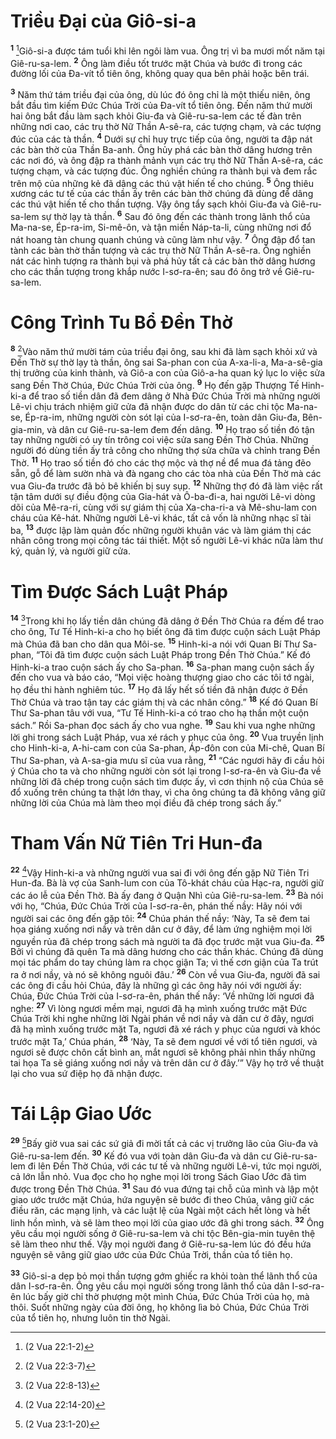 # Triều Ðại của Giô-si-a
<sup><b>1</b></sup> [^1@-a3ab6639-ee58-4801-af87-dbb15489b2a2]Giô-si-a được tám tuổi khi lên ngôi làm vua. Ông trị vì ba mươi mốt năm tại Giê-ru-sa-lem. <sup><b>2</b></sup> Ông làm điều tốt trước mặt Chúa và bước đi trong các đường lối của Ða-vít tổ tiên ông, không quay qua bên phải hoặc bên trái.

<sup><b>3</b></sup> Năm thứ tám triều đại của ông, dù lúc đó ông chỉ là một thiếu niên, ông bắt đầu tìm kiếm Ðức Chúa Trời của Ða-vít tổ tiên ông. Ðến năm thứ mười hai ông bắt đầu làm sạch khỏi Giu-đa và Giê-ru-sa-lem các tế đàn trên những nơi cao, các trụ thờ Nữ Thần A-sê-ra, các tượng chạm, và các tượng đúc của các tà thần. <sup><b>4</b></sup> Dưới sự chỉ huy trực tiếp của ông, người ta đập nát các bàn thờ của Thần Ba-anh. Ông hủy phá các bàn thờ dâng hương trên các nơi đó, và ông đập ra thành mảnh vụn các trụ thờ Nữ Thần A-sê-ra, các tượng chạm, và các tượng đúc. Ông nghiền chúng ra thành bụi và đem rắc trên mộ của những kẻ đã dâng các thú vật hiến tế cho chúng. <sup><b>5</b></sup> Ông thiêu xương các tư tế của các thần ấy trên các bàn thờ chúng đã dùng để dâng các thú vật hiến tế cho thần tượng. Vậy ông tẩy sạch khỏi Giu-đa và Giê-ru-sa-lem sự thờ lạy tà thần. <sup><b>6</b></sup> Sau đó ông đến các thành trong lãnh thổ của Ma-na-se, Ép-ra-im, Si-mê-ôn, và tận miền Náp-ta-li, cùng những nơi đổ nát hoang tàn chung quanh chúng và cũng làm như vậy. <sup><b>7</b></sup> Ông đập đổ tan tành các bàn thờ thần tượng và các trụ thờ Nữ Thần A-sê-ra. Ông nghiền nát các hình tượng ra thành bụi và phá hủy tất cả các bàn thờ dâng hương cho các thần tượng trong khắp nước I-sơ-ra-ên; sau đó ông trở về Giê-ru-sa-lem.

# Công Trình Tu Bổ Ðền Thờ
<sup><b>8</b></sup> [^2@-a3ab6639-ee58-4801-af87-dbb15489b2a2]Vào năm thứ mười tám của triều đại ông, sau khi đã làm sạch khỏi xứ và Ðền Thờ sự thờ lạy tà thần, ông sai Sa-phan con của A-xa-li-a, Ma-a-sê-gia thị trưởng của kinh thành, và Giô-a con của Giô-a-ha quan ký lục lo việc sửa sang Ðền Thờ Chúa, Ðức Chúa Trời của ông. <sup><b>9</b></sup> Họ đến gặp Thượng Tế Hinh-ki-a để trao số tiền dân đã đem dâng ở Nhà Ðức Chúa Trời mà những người Lê-vi chịu trách nhiệm giữ cửa đã nhận được do dân từ các chi tộc Ma-na-se, Ép-ra-im, những người còn sót lại của I-sơ-ra-ên, toàn dân Giu-đa, Bên-gia-min, và dân cư Giê-ru-sa-lem đem đến dâng. <sup><b>10</b></sup> Họ trao số tiền đó tận tay những người có uy tín trông coi việc sửa sang Ðền Thờ Chúa. Những người đó dùng tiền ấy trả công cho những thợ sửa chữa và chỉnh trang Ðền Thờ. <sup><b>11</b></sup> Họ trao số tiền đó cho các thợ mộc và thợ nề để mua đá tảng đẽo sẵn, gỗ để làm sườn nhà và đà ngang cho các tòa nhà của Ðền Thờ mà các vua Giu-đa trước đã bỏ bê khiến bị suy sụp. <sup><b>12</b></sup> Những thợ đó đã làm việc rất tận tâm dưới sự điều động của Gia-hát và Ô-ba-đi-a, hai người Lê-vi dòng dõi của Mê-ra-ri, cùng với sự giám thị của Xa-cha-ri-a và Mê-shu-lam con cháu của Kê-hát. Những người Lê-vi khác, tất cả vốn là những nhạc sĩ tài ba, <sup><b>13</b></sup> được lập làm quản đốc những người khuân vác và làm giám thị các nhân công trong mọi công tác tái thiết. Một số người Lê-vi khác nữa làm thư ký, quản lý, và người giữ cửa.

# Tìm Ðược Sách Luật Pháp
<sup><b>14</b></sup> [^3@-a3ab6639-ee58-4801-af87-dbb15489b2a2]Trong khi họ lấy tiền dân chúng đã dâng ở Ðền Thờ Chúa ra đếm để trao cho ông, Tư Tế Hinh-ki-a cho họ biết ông đã tìm được cuộn sách Luật Pháp mà Chúa đã ban cho dân qua Môi-se. <sup><b>15</b></sup> Hinh-ki-a nói với Quan Bí Thư Sa-phan, “Tôi đã tìm được cuộn sách Luật Pháp trong Ðền Thờ Chúa.” Kế đó Hinh-ki-a trao cuộn sách ấy cho Sa-phan. <sup><b>16</b></sup> Sa-phan mang cuộn sách ấy đến cho vua và báo cáo, “Mọi việc hoàng thượng giao cho các tôi tớ ngài, họ đều thi hành nghiêm túc. <sup><b>17</b></sup> Họ đã lấy hết số tiền đã nhận được ở Ðền Thờ Chúa và trao tận tay các giám thị và các nhân công.” <sup><b>18</b></sup> Kế đó Quan Bí Thư Sa-phan tâu với vua, “Tư Tế Hinh-ki-a có trao cho hạ thần một cuộn sách.” Rồi Sa-phan đọc sách ấy cho vua nghe. <sup><b>19</b></sup> Sau khi vua nghe những lời ghi trong sách Luật Pháp, vua xé rách y phục của ông. <sup><b>20</b></sup> Vua truyền lịnh cho Hinh-ki-a, A-hi-cam con của Sa-phan, Áp-đôn con của Mi-chê, Quan Bí Thư Sa-phan, và A-sa-gia mưu sĩ của vua rằng, <sup><b>21</b></sup> “Các ngươi hãy đi cầu hỏi ý Chúa cho ta và cho những người còn sót lại trong I-sơ-ra-ên và Giu-đa về những lời đã chép trong cuộn sách tìm được ấy, vì cơn thịnh nộ của Chúa sẽ đổ xuống trên chúng ta thật lớn thay, vì cha ông chúng ta đã không vâng giữ những lời của Chúa mà làm theo mọi điều đã chép trong sách ấy.”

# Tham Vấn Nữ Tiên Tri Hun-đa
<sup><b>22</b></sup> [^4@-a3ab6639-ee58-4801-af87-dbb15489b2a2]Vậy Hinh-ki-a và những người vua sai đi với ông đến gặp Nữ Tiên Tri Hun-đa. Bà là vợ của Sanh-lum con của Tô-khát cháu của Hạc-ra, người giữ các áo lễ của Ðền Thờ. Bà ấy đang ở Quận Nhì của Giê-ru-sa-lem. <sup><b>23</b></sup> Bà nói với họ, “Chúa, Ðức Chúa Trời của I-sơ-ra-ên, phán thế nầy: Hãy nói với người sai các ông đến gặp tôi: <sup><b>24</b></sup> Chúa phán thế nầy: ‘Này, Ta sẽ đem tai họa giáng xuống nơi nầy và trên dân cư ở đây, để làm ứng nghiệm mọi lời nguyền rủa đã chép trong sách mà người ta đã đọc trước mặt vua Giu-đa. <sup><b>25</b></sup> Bởi vì chúng đã quên Ta mà dâng hương cho các thần khác. Chúng đã dùng mọi tác phẩm do tay chúng làm ra chọc giận Ta; vì thế cơn giận của Ta trút ra ở nơi nầy, và nó sẽ không nguôi đâu.’ <sup><b>26</b></sup> Còn về vua Giu-đa, người đã sai các ông đi cầu hỏi Chúa, đây là những gì các ông hãy nói với người ấy: Chúa, Ðức Chúa Trời của I-sơ-ra-ên, phán thế nầy: ‘Về những lời ngươi đã nghe: <sup><b>27</b></sup> Vì lòng ngươi mềm mại, ngươi đã hạ mình xuống trước mặt Ðức Chúa Trời khi nghe những lời Ngài phán về nơi nầy và dân cư ở đây, ngươi đã hạ mình xuống trước mặt Ta, ngươi đã xé rách y phục của ngươi và khóc trước mặt Ta,’ Chúa phán, <sup><b>28</b></sup> ‘Này, Ta sẽ đem ngươi về với tổ tiên ngươi, và ngươi sẽ được chôn cất bình an, mắt ngươi sẽ không phải nhìn thấy những tai họa Ta sẽ giáng xuống nơi nầy và trên dân cư ở đây.’” Vậy họ trở về thuật lại cho vua sứ điệp họ đã nhận được.

# Tái Lập Giao Ước
<sup><b>29</b></sup> [^5@-a3ab6639-ee58-4801-af87-dbb15489b2a2]Bấy giờ vua sai các sứ giả đi mời tất cả các vị trưởng lão của Giu-đa và Giê-ru-sa-lem đến. <sup><b>30</b></sup> Kế đó vua với toàn dân Giu-đa và dân cư Giê-ru-sa-lem đi lên Ðền Thờ Chúa, với các tư tế và những người Lê-vi, tức mọi người, cả lớn lẫn nhỏ. Vua đọc cho họ nghe mọi lời trong Sách Giao Ước đã tìm được trong Ðền Thờ Chúa. <sup><b>31</b></sup> Sau đó vua đứng tại chỗ của mình và lập một giao ước trước mặt Chúa, hứa nguyện sẽ bước đi theo Chúa, vâng giữ các điều răn, các mạng lịnh, và các luật lệ của Ngài một cách hết lòng và hết linh hồn mình, và sẽ làm theo mọi lời của giao ước đã ghi trong sách. <sup><b>32</b></sup> Ông yêu cầu mọi người sống ở Giê-ru-sa-lem và chi tộc Bên-gia-min tuyên thệ sẽ làm theo như thế. Vậy mọi người đang ở Giê-ru-sa-lem lúc đó đều hứa nguyện sẽ vâng giữ giao ước của Ðức Chúa Trời, thần của tổ tiên họ.

<sup><b>33</b></sup> Giô-si-a dẹp bỏ mọi thần tượng gớm ghiếc ra khỏi toàn thể lãnh thổ của dân I-sơ-ra-ên. Ông yêu cầu mọi người sống trong lãnh thổ của dân I-sơ-ra-ên lúc bấy giờ chỉ thờ phượng một mình Chúa, Ðức Chúa Trời của họ, mà thôi. Suốt những ngày của đời ông, họ không lìa bỏ Chúa, Ðức Chúa Trời của tổ tiên họ, nhưng luôn tin thờ Ngài.

[^1@-a3ab6639-ee58-4801-af87-dbb15489b2a2]: (2 Vua 22:1-2)
[^2@-a3ab6639-ee58-4801-af87-dbb15489b2a2]: (2 Vua 22:3-7)
[^3@-a3ab6639-ee58-4801-af87-dbb15489b2a2]: (2 Vua 22:8-13)
[^4@-a3ab6639-ee58-4801-af87-dbb15489b2a2]: (2 Vua 22:14-20)
[^5@-a3ab6639-ee58-4801-af87-dbb15489b2a2]: (2 Vua 23:1-20)
